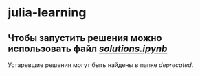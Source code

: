 # julia-learning
## **Чтобы запустить решения можно использовать файл [*solutions.ipynb*](https://github.com/chilipizdrick/julia-learning/blob/master/solutions.ipynb)**

Устаревшие решения могут быть найдены в папке *deprecated*.
